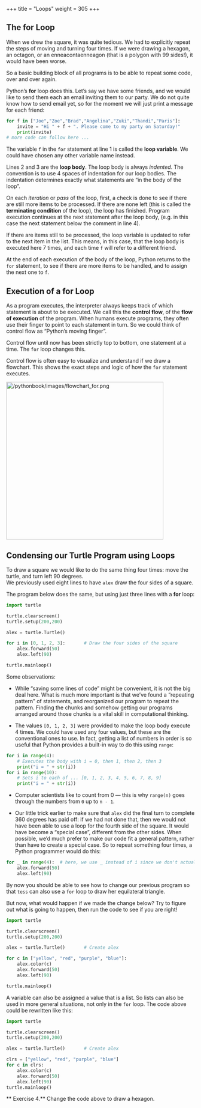 +++
title = "Loops"
weight = 305
+++

## The **for** Loop

When we drew the square, it was quite tedious.  We had to explicitly repeat the steps of
moving and turning four times.  If we were drawing a hexagon, an octagon, or an
enneacontaenneagon (that is a polygon with 99 sides!), it would have been worse.

So a basic building block of all programs is to be able to repeat some
code, over and over again.

Python&#8217;s **for** loop does this.   Let&#8217;s say we have some friends, and
we would like to send them each an email inviting them to our party.  We do not
quite know how to send email yet, so for the moment we will just print a message for each friend:


```Python 
for f in ["Joe","Zoe","Brad","Angelina","Zuki","Thandi","Paris"]:
    invite = "Hi " + f + ". Please come to my party on Saturday!"
    print(invite)
# more code can follow here ...
```

The variable ```f``` in the ```for``` statement at line 1 is called the **loop variable**. We could have chosen any other variable name instead.

Lines 2 and 3 are the **loop body**.  The loop body is always
*indented*. The convention is to use 4 spaces of indentation for our loop bodies. The indentation determines exactly what statements are &#8220;in the body of the loop&#8221;.

On each *iteration* or *pass* of the loop, first, a check is done to see if there are
still more items to be processed.  If there are none left (this is called
the **terminating condition** of the loop), the loop has finished.
Program execution continues at the next statement after the loop body, (e.g. in this case
the next statement below the comment in line 4).

If there are items still to be processed, the loop variable is updated to refer to the
next item in the list.  This means, in this case, that the loop body is executed
here 7 times, and each time ```f``` will refer to a different friend.

At the end of each execution of the body of the loop, Python returns
to the ```for``` statement, to see if there are more items to be handled, and to assign the
next one to ```f```.

## Execution of a **for** Loop

As a program executes, the interpreter always keeps track of which statement is
about to be executed.  We call this the **control flow**, of the **flow of execution**
of the program.  When humans execute programs, they often use their finger to point
to each statement in turn.  So we could think of control flow as &#8220;Python&#8217;s moving finger&#8221;.

Control flow until now has been strictly
top to bottom, one statement at a time.  The ```for``` loop changes this.

Control flow is often easy to visualize and understand if we draw a flowchart.
This shows the exact steps and logic of how the ```for``` statement executes.

<a class="last reference internal image-reference" href="/pythonbook/images/flowchart_for.png"><img alt="/pythonbook/images/flowchart_for.png" src="/pythonbook/images/flowchart_for.png" style="height: 420px;" /></a>

## Condensing our Turtle Program using Loops

To draw a square we would like to do the same thing four times: move the turtle, and turn left 90 degrees.  
We previously used eight lines to have ```alex``` draw the four sides of a square.

The program below does the same, but using just three lines with a **for** loop:

```Python 
import turtle

turtle.clearscreen() 
turtle.setup(200,200)

alex = turtle.Turtle() 

for i in [0, 1, 2, 3]:       # Draw the four sides of the square
    alex.forward(50)
    alex.left(90)

turtle.mainloop()
```


Some observations:

+ While &#8220;saving some lines of code&#8221; might be convenient, it is not the big deal here.
What is much more important is that we&#8217;ve found a &#8220;repeating pattern&#8221; of statements,
and reorganized our program to repeat the pattern.  Finding the chunks and somehow
getting our programs arranged around those chunks is a vital
skill in computational thinking.

+ The values ```[0, 1, 2, 3]``` were provided to make the loop body execute 4 times.
We could
have used any four values, but these are the conventional ones to use. In fact, getting a list of numbers in order is so useful that Python provides a built-in way to do this using ```range```:


```Python
for i in range(4):
    # Executes the body with i = 0, then 1, then 2, then 3
    print("i = " + str(i))
for i in range(10):
    # Sets i to each of ... [0, 1, 2, 3, 4, 5, 6, 7, 8, 9]
    print("i = " + str(i))
```

+ Computer scientists like to count from 0 &mdash; this is why ```range(n)``` goes through the numbers from ```0``` up to ```n - 1```.

+ Our little trick earlier to make sure that ```alex``` did the final turn to complete
360 degrees has paid off: if we had not done that, then we would not have been
able to use a loop for the fourth side of the square.
It would have become a &#8220;special case&#8221;,
different from the other sides.  When possible, we&#8217;d much prefer to make
our code fit a general pattern, rather than have to create a special case.
So to repeat something four times, a Python programmer would do this:


```Python
for _ in range(4):	# here, we use _ instead of i since we don't actually need the value
    alex.forward(50)
    alex.left(90)
```


By now you should be able to see how to change our previous program so that
```tess``` can also use a ```for``` loop to draw her equilateral triangle.

But now, what would happen if we made the change below? Try to figure out what is going to happen, then run the code to see if you are right!


```Python
import turtle

turtle.clearscreen() 
turtle.setup(200,200)

alex = turtle.Turtle()       # Create alex

for c in ["yellow", "red", "purple", "blue"]:
    alex.color(c)
    alex.forward(50)
    alex.left(90)

turtle.mainloop()
```

A variable can also be assigned a value that is a list.  So lists can also be used in
more general situations, not only in the ```for``` loop.  The code above could be rewritten like this:

```Python
import turtle

turtle.clearscreen() 
turtle.setup(200,200)

alex = turtle.Turtle()       # Create alex

clrs = ["yellow", "red", "purple", "blue"]
for c in clrs:
    alex.color(c)
    alex.forward(50)
    alex.left(90)
turtle.mainloop()
```

** Exercise 4.** Change the code above to draw a hexagon.
